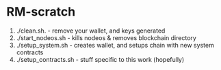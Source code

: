 # RM-scratch
1. ./clean.sh. - remove your wallet, and keys generated
2. ./start_nodeos.sh - kills nodeos & removes blockchain directory
3. ./setup_system.sh - creates wallet, and setups chain with new system contracts
4. ./setup_contracts.sh - stuff specific to this work (hopefully)
